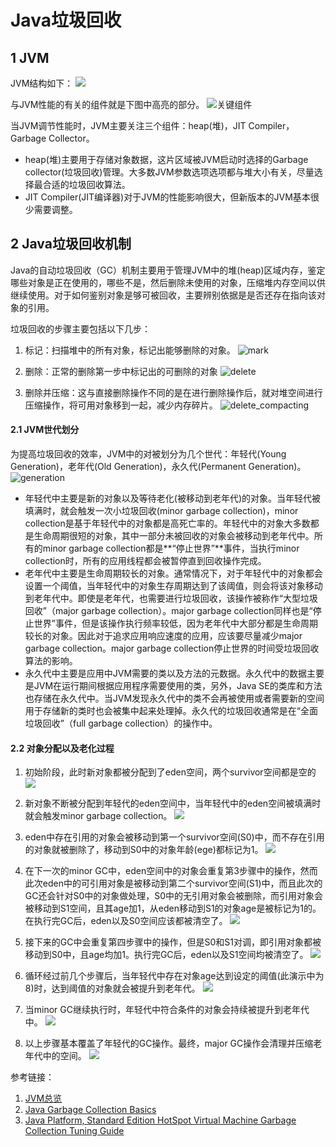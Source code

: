 # Java垃圾回收

## 1 JVM

JVM结构如下：
![](./img/hotspot_jvm_architecture.PNG)

与JVM性能的有关的组件就是下图中高亮的部分。
![关键组件](./img/key_component.PNG)

当JVM调节性能时，JVM主要关注三个组件：heap(堆)，JIT Compiler，Garbage Collector。
- heap(堆)主要用于存储对象数据，这片区域被JVM启动时选择的Garbage collector(垃圾回收)管理。大多数JVM参数选项选项都与堆大小有关，尽量选择最合适的垃圾回收算法。
- JIT Compiler(JIT编译器)对于JVM的性能影响很大，但新版本的JVM基本很少需要调整。

## 2 Java垃圾回收机制

Java的自动垃圾回收（GC）机制主要用于管理JVM中的堆(heap)区域内存，鉴定哪些对象是正在使用的，哪些不是，然后删除未使用的对象，压缩堆内存空间以供继续使用。对于如何鉴别对象是够可被回收，主要辨别依据是是否还存在指向该对象的引用。

垃圾回收的步骤主要包括以下几步：
1. 标记：扫描堆中的所有对象，标记出能够删除的对象。
![mark](./img/GC_mark.PNG)

2. 删除：正常的删除第一步中标记出的可删除的对象
![delete](./img/GC_delete.PNG)

2. 删除并压缩：这与直接删除操作不同的是在进行删除操作后，就对堆空间进行压缩操作，将可用对象移到一起，减少内存碎片。
![delete_compacting](./img/GC_delete_compacting.PNG)

#### 2.1 JVM世代划分

为提高垃圾回收的效率，JVM中的对被划分为几个世代：年轻代(Young Generation)，老年代(Old Generation)，永久代(Permanent Generation)。
![generation](./img/JVM_Generations.PNG)

- 年轻代中主要是新的对象以及等待老化(被移动到老年代)的对象。当年轻代被填满时，就会触发一次小垃圾回收(minor garbage collection)，minor collection是基于年轻代中的对象都是高死亡率的。年轻代中的对象大多数都是生命周期很短的对象，其中一部分未被回收的对象会被移动到老年代中。所有的minor garbage collection都是**“停止世界”**事件，当执行minor collection时，所有的应用线程都会被暂停直到回收操作完成。
- 老年代中主要是生命周期较长的对象。通常情况下，对于年轻代中的对象都会设置一个阈值，当年轻代中的对象生存周期达到了该阈值，则会将该对象移动到老年代中。即使是老年代，也需要进行垃圾回收，该操作被称作“大型垃圾回收”（major garbage collection）。major garbage collection同样也是“停止世界”事件，但是该操作执行频率较低，因为老年代中大部分都是生命周期较长的对象。因此对于追求应用响应速度的应用，应该要尽量减少major garbage collection。major garbage collection停止世界的时间受垃圾回收算法的影响。
- 永久代中主要是应用中JVM需要的类以及方法的元数据。永久代中的数据主要是JVM在运行期间根据应用程序需要使用的类，另外，Java SE的类库和方法也存储在永久代中。当JVM发现永久代中的类不会再被使用或者需要新的空间用于存储新的类时也会被集中起来处理掉。永久代的垃圾回收通常是在“全面垃圾回收”（full garbage collection）的操作中。

#### 2.2 对象分配以及老化过程

1. 初始阶段，此时新对象都被分配到了eden空间，两个survivor空间都是空的
![](./img/young_start.PNG)

2. 新对象不断被分配到年轻代的eden空间中，当年轻代中的eden空间被填满时就会触发minor garbage collection。
![](./img/young_eden_fillup.PNG)

3. eden中存在引用的对象会被移动到第一个survivor空间(S0)中，而不存在引用的对象就被删除了，移动到S0中的对象年龄(ege)都标记为1。
![](./img/young_collection.PNG)

4. 在下一次的minor GC中，eden空间中的对象会重复第3步骤中的操作，然而此次eden中的可引用对象是被移动到第二个survivor空间(S1)中，而且此次的GC还会针对S0中的对象做处理，S0中的无引用对象会被删除，而引用对象会被移动到S1空间，且其age加1，从eden移动到S1的对象age是被标记为1的。在执行完GC后，eden以及S0空间应该都被清空了。
![](./img/young_collection_2.PNG)

5. 接下来的GC中会重复第四步骤中的操作，但是S0和S1对调，即引用对象都被移动到S0中，且age均加1。执行完GC后，eden以及S1空间均被清空了。
![](./img/young_collection_3.PNG)

6. 循环经过前几个步骤后，当年轻代中存在对象age达到设定的阈值(此演示中为8)时，达到阈值的对象就会被提升到老年代。
![](./img/young_collection_promoted.PNG)

7. 当minor GC继续执行时，年轻代中符合条件的对象会持续被提升到老年代中。
![](./img/young_collection_promoted_continue.PNG)

8. 以上步骤基本覆盖了年轻代的GC操作。最终，major GC操作会清理并压缩老年代中的空间。
![](./img/collection_result.PNG)

参考链接：
1. [JVM总览](https://docs.oracle.com/javase/specs/jvms/se13/html/jvms-2.html)
2. [Java Garbage Collection Basics](https://www.oracle.com/webfolder/technetwork/tutorials/obe/java/gc01/index.html)
3. [Java Platform, Standard Edition HotSpot Virtual Machine Garbage Collection Tuning Guide](https://docs.oracle.com/javase/9/gctuning/introduction-garbage-collection-tuning.htm#JSGCT-GUID-326EB4CF-8C8C-4267-8355-21AB04F0D304) 